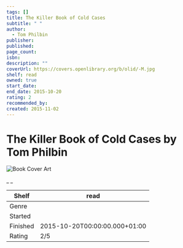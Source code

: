```yaml
---
tags: []
title: The Killer Book of Cold Cases
subtitle: " "
author:
  - Tom Philbin
publisher: 
published: 
page_count: 
isbn: 
description: ""
coverUrl: https://covers.openlibrary.org/b/olid/-M.jpg
shelf: read
owned: true
start_date: 
end_date: 2015-10-20
rating: 2
recommended_by: 
created: 2015-11-02
---
```


# The Killer Book of Cold Cases by Tom Philbin

![Book Cover Art](https://covers.openlibrary.org/b/olid/-M.jpg)

_ _

| Shelf | read |
| --- | --- |
| Genre |  |
| Started |  |
| Finished | 2015-10-20T00:00:00.000+01:00 |
| Rating | 2/5 |

